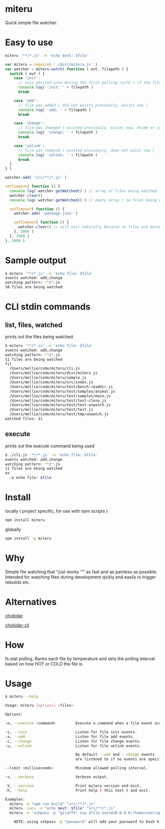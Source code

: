 
# miteru

Quick simple file watcher.

# Easy to use

```bash
miteru '**/*.js' -e 'echo $evt: $file'
```

```javascript
var miteru = require( './dist/miteru.js' )
var watcher = miteru.watch( function ( evt, filepath ) {
  switch ( evt ) {
    case 'init':
      // only emitted once during the first polling cycle ( if the file exists )
      console.log( 'init: ' + filepath )
      break

    case 'add':
      // file was added ( did not exists previously, exists now )
      console.log( 'add: ' + filepath )
      break

    case 'change':
      // file was changed ( existed previously, exists now, mtime or content changed )
      console.log( 'change: ' + filepath )
      break

    case 'unlink':
      // file was removed ( existed previously, does not exist now )
      console.log( 'unlink: ' + filepath )
      break
  }
} )

watcher.add( 'src/**/*.js' )

setTimeout( function () {
  console.log( watcher.getWatched() ) // array of files being watched
  watcher.clear()
  console.log( watcher.getWatched() ) // empty array ( no files being watched )

  setTimeout( function () {
    watcher.add( 'package.json' )

    setTimeout( function () {
      watcher.clear() // will exit naturally because no files are being watched
    }, 3000 )
  }, 3000 )
}, 5000 )
```

# Sample output

```bash
$ miteru '**/*.js' -e 'echo file: $file'
events watched: add,change
watching pattern: **/*.js
10 files are being watched
```

# CLI stdin commands

## list, files, watched
prints out the files being watched

```bash
$ miteru '**/*.js' -e 'echo file: $file'
events watched: add,change
watching pattern: **/*.js
11 files are being watched
fil
  /Users/mollie/code/miteru/cli.js
  /Users/mollie/code/miteru/dist/miteru.js
  /Users/mollie/code/miteru/sample.js
  /Users/mollie/code/miteru/src/index.js
  /Users/mollie/code/miteru/test/bench-readdir.js
  /Users/mollie/code/miteru/test/samples/animal.js
  /Users/mollie/code/miteru/test/samples/main.js
  /Users/mollie/code/miteru/test/test-close.js
  /Users/mollie/code/miteru/test/test-unwatch.js
  /Users/mollie/code/miteru/test/test.js
  /Users/mollie/code/miteru/test/tmp/unwatch.js
watched files: 11
```

## execute
prints out the execute command being used

```bash
$ ./cli.js '**/*.js' -e 'echo file: $file'
events watched: add,change
watching pattern: **/*.js
11 files are being watched
ex
  -e echo file: $file
```

# Install

locally ( project specific, for use with npm scripts )

```bash
npm install miteru
```

globally
```bash
npm install -g miteru
```

# Why

Simple file watching that "just works ™" as fast and as painless as possible.
Intended for watching files during development qickly and easily to trigger rebuilds etc.

# Alternatives

[chokidar](https://github.com/paulmillr/chokidar)

[chokidar-cli](https://github.com/kimmobrunfeldt/chokidar-cli)

# How

fs.stat polling. Ranks each file by temperature and sets the polling interval based on how HOT or COLD the file is.

# Usage

```bash
$ miteru --help

Usage: miteru [options] <files>

Options:

-e, --execute <command>         Execute a command when a file event occurs.

-i, --init                      Listen for file init events.
-a, --add                       Listen for file add events.
-c, --change                    Listen for file change events.
-u, --unlink                    Listen for file unlink events.

                                By default --add and --change events
                                are listened to if no events are specified.

--limit <milliseconds>          Minimum allowed polling interval.

-v, --verbose                   Verbose output.

-V, --version                   Print miteru version and exit.
-h, --help                      Print help ( this text ) and exit.

Examples:
  miteru -e "npm run build" "src/**/*.js"
  miteru -iacu -e "echo $evt: $file" "src/**/*.js"
  miteru -e 'sshpass -p "giraffe" scp $file user@10.0.0.6:/home/user/app/$file'

    NOTE: using sshpass -p "password" will add your password to bash history -- use -f to load password from file.
```
